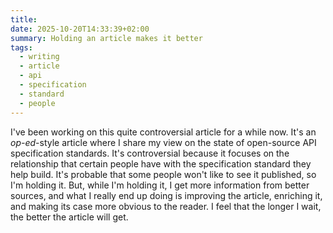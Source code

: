 ```yaml
---
title:
date: 2025-10-20T14:33:39+02:00
summary: Holding an article makes it better
tags:
  - writing
  - article
  - api
  - specification
  - standard
  - people
---
```

I've been working on this quite controversial article for a while now. It's an *op-ed*-style article where I share my view on the state of open-source API specification standards. It's controversial because it focuses on the relationship that certain people have with the specification standard they help build. It's probable that some people won't like to see it published, so I'm holding it. But, while I'm holding it, I get more information from better sources, and what I really end up doing is improving the article, enriching it, and making its case more obvious to the reader. I feel that the longer I wait, the better the article will get.
